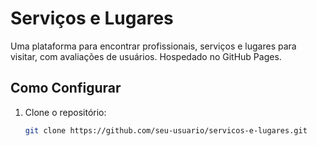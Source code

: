 # Serviços e Lugares

Uma plataforma para encontrar profissionais, serviços e lugares para visitar, com avaliações de usuários. Hospedado no GitHub Pages.

## Como Configurar

1. Clone o repositório:
   ```bash
   git clone https://github.com/seu-usuario/servicos-e-lugares.git
